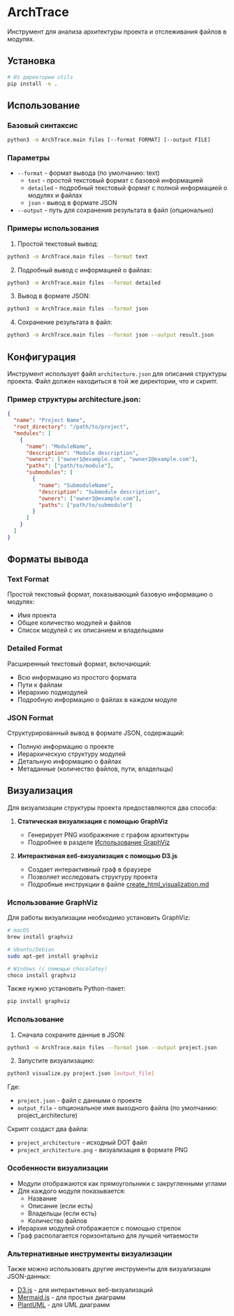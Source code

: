# ArchTrace

Инструмент для анализа архитектуры проекта и отслеживания файлов в модулях.

## Установка

```bash
# Из директории utils
pip install -e .
```

## Использование

### Базовый синтаксис
```bash
python3 -m ArchTrace.main files [--format FORMAT] [--output FILE]
```

### Параметры

- `--format` - формат вывода (по умолчанию: text)
  - `text` - простой текстовый формат с базовой информацией
  - `detailed` - подробный текстовый формат с полной информацией о модулях и файлах
  - `json` - вывод в формате JSON
- `--output` - путь для сохранения результата в файл (опционально)

### Примеры использования

1. Простой текстовый вывод:
```bash
python3 -m ArchTrace.main files --format text
```

2. Подробный вывод с информацией о файлах:
```bash
python3 -m ArchTrace.main files --format detailed
```

3. Вывод в формате JSON:
```bash
python3 -m ArchTrace.main files --format json
```

4. Сохранение результата в файл:
```bash
python3 -m ArchTrace.main files --format json --output result.json
```

## Конфигурация

Инструмент использует файл `architecture.json` для описания структуры проекта. Файл должен находиться в той же директории, что и скрипт.

### Пример структуры architecture.json:

```json
{
  "name": "Project Name",
  "root_directory": "/path/to/project",
  "modules": [
    {
      "name": "ModuleName",
      "description": "Module description",
      "owners": ["owner1@example.com", "owner2@example.com"],
      "paths": ["path/to/module"],
      "submodules": [
        {
          "name": "SubmoduleName",
          "description": "Submodule description",
          "owners": ["owner3@example.com"],
          "paths": ["path/to/submodule"]
        }
      ]
    }
  ]
}
```

## Форматы вывода

### Text Format
Простой текстовый формат, показывающий базовую информацию о модулях:
- Имя проекта
- Общее количество модулей и файлов
- Список модулей с их описанием и владельцами

### Detailed Format
Расширенный текстовый формат, включающий:
- Всю информацию из простого формата
- Пути к файлам
- Иерархию подмодулей
- Подробную информацию о файлах в каждом модуле

### JSON Format
Структурированный вывод в формате JSON, содержащий:
- Полную информацию о проекте
- Иерархическую структуру модулей
- Детальную информацию о файлах
- Метаданные (количество файлов, пути, владельцы)

## Визуализация

Для визуализации структуры проекта предоставляются два способа:

1. **Статическая визуализация с помощью GraphViz**
   - Генерирует PNG изображение с графом архитектуры
   - Подробнее в разделе [Использование GraphViz](#использование-graphviz)

2. **Интерактивная веб-визуализация с помощью D3.js**
   - Создает интерактивный граф в браузере
   - Позволяет исследовать структуру проекта
   - Подробные инструкции в файле [create_html_visualization.md](create_html_visualization.md)

### Использование GraphViz

Для работы визуализации необходимо установить GraphViz:

```bash
# macOS
brew install graphviz

# Ubuntu/Debian
sudo apt-get install graphviz

# Windows (с помощью chocolatey)
choco install graphviz
```

Также нужно установить Python-пакет:
```bash
pip install graphviz
```

### Использование

1. Сначала сохраните данные в JSON:
```bash
python3 -m ArchTrace.main files --format json --output project.json
```

2. Запустите визуализацию:
```bash
python3 visualize.py project.json [output_file]
```

Где:
- `project.json` - файл с данными о проекте
- `output_file` - опциональное имя выходного файла (по умолчанию: project_architecture)

Скрипт создаст два файла:
- `project_architecture` - исходный DOT файл
- `project_architecture.png` - визуализация в формате PNG

### Особенности визуализации

- Модули отображаются как прямоугольники с закругленными углами
- Для каждого модуля показывается:
  - Название
  - Описание (если есть)
  - Владельцы (если есть)
  - Количество файлов
- Иерархия модулей отображается с помощью стрелок
- Граф располагается горизонтально для лучшей читаемости

### Альтернативные инструменты визуализации

Также можно использовать другие инструменты для визуализации JSON-данных:

- [D3.js](https://d3js.org/) - для интерактивных веб-визуализаций
- [Mermaid.js](https://mermaid-js.github.io/) - для простых диаграмм
- [PlantUML](https://plantuml.com/) - для UML диаграмм 